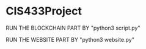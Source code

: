 # CIS433Project

RUN THE BLOCKCHAIN PART BY "python3 script.py"

RUN THE WEBSITE PART BY "python3 website.py"